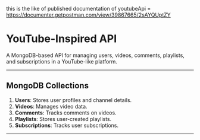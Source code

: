 ﻿this is the like of published documentation of youtubeApi = https://documenter.getpostman.com/view/39867665/2sAYQUptZY 

# YouTube-Inspired API  

A MongoDB-based API for managing users, videos, comments, playlists, and subscriptions in a YouTube-like platform.  

---

## **MongoDB Collections**  
1. **Users**: Stores user profiles and channel details.  
2. **Videos**: Manages video data.  
3. **Comments**: Tracks comments on videos.  
4. **Playlists**: Stores user-created playlists.  
5. **Subscriptions**: Tracks user subscriptions.  

---

